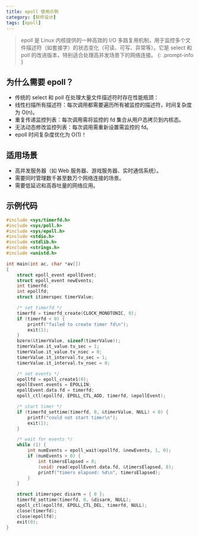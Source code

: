```yaml
---
title: epoll 使用示例
category: [软件设计]
tags: [epoll]
---
```


> epoll 是 Linux 内核提供的一种高效的 I/O 多路复用机制，用于监控多个文件描述符（如套接字）的状态变化（可读、可写、异常等）。它是 select 和 poll 的改进版本，特别适合处理高并发场景下的网络连接。
{: .prompt-info } 


## 为什么需要 epoll？
+ 传统的 select 和 poll 在处理大量文件描述符时存在性能瓶颈：
+ 线性扫描所有描述符：每次调用都需要遍历所有被监控的描述符，时间复杂度为 O(n)。
+ 重复传递监控列表：每次调用需将监控的 fd 集合从用户态拷贝到内核态。
+ 无法动态修改监控列表：每次调用需重新设置需监控的 fd。
+ epoll 时间复杂度优化为 O(1)！

## 适用场景

+ 高并发服务器（如 Web 服务器、游戏服务器、实时通信系统）。
+ 需要同时管理数千甚至数万个网络连接的场景。
+ 需要低延迟和高吞吐量的网络应用。

## 示例代码

```c++
#include <sys/timerfd.h>
#include <sys/poll.h>
#include <sys/epoll.h>
#include <stdio.h>
#include <stdlib.h>
#include <strings.h>
#include <unistd.h>

int main(int ac, char *av[])
{
    struct epoll_event epollEvent;
    struct epoll_event newEvents;
    int timerfd;
    int epollfd;
    struct itimerspec timerValue;

    /* set timerfd */
    timerfd = timerfd_create(CLOCK_MONOTONIC, 0);
    if (timerfd < 0) {
        printf("failed to create timer fd\n");
        exit(1);
    }
    bzero(&timerValue, sizeof(timerValue));
    timerValue.it_value.tv_sec = 1;
    timerValue.it_value.tv_nsec = 0;
    timerValue.it_interval.tv_sec = 1;
    timerValue.it_interval.tv_nsec = 0;

    /* set events */
    epollfd = epoll_create1(0);
    epollEvent.events = EPOLLIN;
    epollEvent.data.fd = timerfd;
    epoll_ctl(epollfd, EPOLL_CTL_ADD, timerfd, &epollEvent);

    /* start timer */
    if (timerfd_settime(timerfd, 0, &timerValue, NULL) < 0) {
        printf("could not start timer\n");
        exit(1);
    }

    /* wait for events */
    while (1) {
        int numEvents = epoll_wait(epollfd, &newEvents, 1, 0);
        if (numEvents > 0) {
            int timersElapsed = 0;
            (void) read(epollEvent.data.fd, &timersElapsed, 8);
            printf("timers elapsed: %d\n", timersElapsed);
        }
    }

    struct itimerspec disarm = { 0 };
    timerfd_settime(timerfd, 0, &disarm, NULL);
    epoll_ctl(epollfd, EPOLL_CTL_DEL, timerfd, NULL);
    close(timerfd);
    close(epollfd);
    exit(0);
}
```
